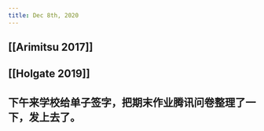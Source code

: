 ```yaml
---
title: Dec 8th, 2020
---
```


## [[Arimitsu 2017]]
## [[Holgate 2019]]
## 下午来学校给单子签字，把期末作业腾讯问卷整理了一下，发上去了。
